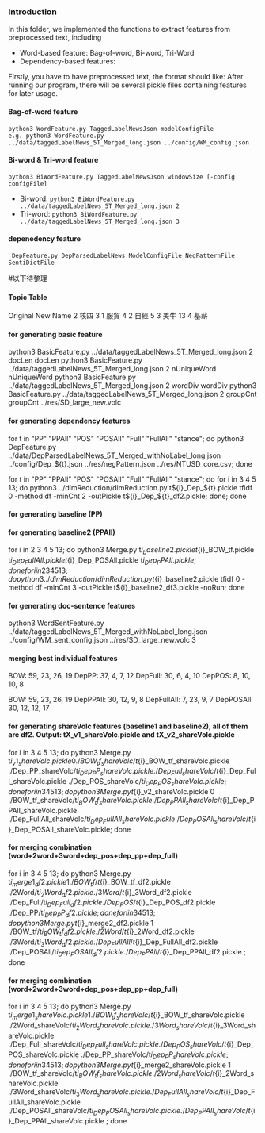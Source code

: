 
### Introduction
In this folder, we implemented the functions to extract features from preprocessed text, including 
* Word-based feature: Bag-of-word, Bi-word, Tri-Word 
* Dependency-based features:

Firstly, you have to have preprocessed text, the format should like: 
After running our program, there will be several pickle files containing features for later usage. 

#### Bag-of-word feature
    python3 WordFeature.py TaggedLabelNewsJson modelConfigFile
    e.g. python3 WordFeature.py ../data/taggedLabelNews_5T_Merged_long.json ../config/WM_config.json

#### Bi-word & Tri-word feature
    python3 BiWordFeature.py TaggedLabelNewsJson windowSize [-config configFile] 
* Bi-word:
    <code>python3 BiWordFeature.py ../data/taggedLabelNews_5T_Merged_long.json 2</code>
* Tri-word:
    <code>python3 BiWordFeature.py ../data/taggedLabelNews_5T_Merged_long.json 3</code>
  
#### depenedency feature
     DepFeature.py DepParsedLabelNews ModelConfigFile NegPatternFile SentiDictFile








#以下待整理

  
#### Topic Table
Original New   Name 
2              核四
3         1    服貿
4         2    自經
5         3    美牛
13        4    基薪



#### for generating basic feature
python3 BasicFeature.py ../data/taggedLabelNews_5T_Merged_long.json 2 docLen docLen
python3 BasicFeature.py ../data/taggedLabelNews_5T_Merged_long.json 2 nUniqueWord nUniqueWord
python3 BasicFeature.py ../data/taggedLabelNews_5T_Merged_long.json 2 wordDiv wordDiv
python3 BasicFeature.py ../data/taggedLabelNews_5T_Merged_long.json 2 groupCnt groupCnt ../res/SD_large_new.volc

#### for generating dependency features
for t in "PP" "PPAll" "POS" "POSAll" "Full" "FullAll" "stance"; do python3 DepFeature.py ../data/DepParsedLabelNews_5T_Merged_withNoLabel_long.json ../config/Dep_${t}.json ../res/negPattern.json ../res/NTUSD_core.csv; done

for t in "PP" "PPAll" "POS" "POSAll" "Full" "FullAll" "stance"; do for i in 3 4 5 13; do python3 ../dimReduction/dimReduction.py t${i}_Dep_${t}.pickle tfidf 0 -method df -minCnt 2 -outPickle t${i}_Dep_${t}_df2.pickle; done; done

#### for generating baseline (PP)


#### for generating baseline2 (PPAll)
for i in 2 3 4 5 13; do python3 Merge.py t${i}_baseline2.pickle t${i}_BOW_tf.pickle t${i}_Dep_FullAll.pickle t${i}_Dep_POSAll.pickle t${i}_Dep_PPAll.pickle; done
for i in 2 3 4 5 13; do python3 ../dimReduction/dimReduction.py t${i}_baseline2.pickle tfidf 0 -method df -minCnt 3 -outPickle t${i}_baseline2_df3.pickle -noRun; done

#### for generating doc-sentence features
python3 WordSentFeature.py ../data/taggedLabelNews_5T_Merged_withNoLabel_long.json ../config/WM_sent_config.json ../res/SD_large_new.volc 3


#### merging best individual features
BOW: 59, 23, 26, 19
DepPP: 37, 4, 7, 12
DepFull: 30, 6, 4, 10
DepPOS: 8, 10, 10, 8


BOW: 59, 23, 26, 19
DepPPAll: 30, 12, 9, 8
DepFullAll: 7, 23, 9, 7
DepPOSAll: 30, 12, 12, 17


#### for generating shareVolc features (baseline1 and baseline2), all of them are df2. Output: tX_v1_shareVolc.pickle and tX_v2_shareVolc.pickle
for i in 3 4 5 13; do python3 Merge.py t${i}_v1_shareVolc.pickle 0 ./BOW_tf_shareVolc/t${i}_BOW_tf_shareVolc.pickle ./Dep_PP_shareVolc/t${i}_Dep_PP_shareVolc.pickle ./Dep_Full_shareVolc/t${i}_Dep_Full_shareVolc.pickle ./Dep_POS_shareVolc/t${i}_Dep_POS_shareVolc.pickle; done
for i in 3 4 5 13; do python3 Merge.py t${i}_v2_shareVolc.pickle 0 ./BOW_tf_shareVolc/t${i}_BOW_tf_shareVolc.pickle ./Dep_PPAll_shareVolc/t${i}_Dep_PPAll_shareVolc.pickle ./Dep_FullAll_shareVolc/t${i}_Dep_FullAll_shareVolc.pickle ./Dep_POSAll_shareVolc/t${i}_Dep_POSAll_shareVolc.pickle; done


#### for merging combination (word+2word+3word+dep_pos+dep_pp+dep_full)
for i in 3 4 5 13; do python3 Merge.py t${i}_merge1_df2.pickle 1 ./BOW_tf/t${i}_BOW_tf_df2.pickle ./2Word/t${i}_2Word_df2.pickle ./3Word/t${i}_3Word_df2.pickle ./Dep_Full/t${i}_Dep_Full_df2.pickle ./Dep_POS/t${i}_Dep_POS_df2.pickle ./Dep_PP/t${i}_Dep_PP_df2.pickle ; done
for i in 3 4 5 13; do python3 Merge.py t${i}_merge2_df2.pickle 1 ./BOW_tf/t${i}_BOW_tf_df2.pickle ./2Word/t${i}_2Word_df2.pickle ./3Word/t${i}_3Word_df2.pickle ./Dep_FullAll/t${i}_Dep_FullAll_df2.pickle ./Dep_POSAll/t${i}_Dep_POSAll_df2.pickle ./Dep_PPAll/t${i}_Dep_PPAll_df2.pickle ; done

#### for merging combination (word+2word+3word+dep_pos+dep_pp+dep_full)
for i in 3 4 5 13; do python3 Merge.py t${i}_merge1_shareVolc.pickle 1 ./BOW_tf_shareVolc/t${i}_BOW_tf_shareVolc.pickle ./2Word_shareVolc/t${i}_2Word_shareVolc.pickle ./3Word_shareVolc/t${i}_3Word_shareVolc.pickle ./Dep_Full_shareVolc/t${i}_Dep_Full_shareVolc.pickle ./Dep_POS_shareVolc/t${i}_Dep_POS_shareVolc.pickle ./Dep_PP_shareVolc/t${i}_Dep_PP_shareVolc.pickle ; done
for i in 3 4 5 13; do python3 Merge.py t${i}_merge2_shareVolc.pickle 1 ./BOW_tf_shareVolc/t${i}_BOW_tf_shareVolc.pickle ./2Word_shareVolc/t${i}_2Word_shareVolc.pickle ./3Word_shareVolc/t${i}_3Word_shareVolc.pickle ./Dep_FullAll_shareVolc/t${i}_Dep_FullAll_shareVolc.pickle ./Dep_POSAll_shareVolc/t${i}_Dep_POSAll_shareVolc.pickle ./Dep_PPAll_shareVolc/t${i}_Dep_PPAll_shareVolc.pickle ; done

